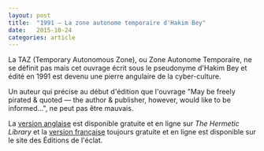 ```yaml
---
layout: post
title:  "1991 — La zone autonome temporaire d'Hakim Bey"
date:   2015-10-24
categories: article
---
```


La TAZ (Temporary Autonomous Zone), ou Zone Autonome Temporaire, ne se définit pas mais cet ouvrage écrit sous le pseudonyme d'Hakim Bey et édité en 1991 est devenu une pierre angulaire de la cyber-culture.

Un auteur qui précise au début d'édition que l'ouvrage "May be freely pirated & quoted — the author & publisher, however, would like to be informed...", ne peut pas être mauvais.

La [version anglaise](http://hermetic.com/bey/taz3.html#labelTAZ) est disponible gratuite et en ligne sur _The Hermetic Library_ et la [version française](http://www.lyber-eclat.net/lyber/taz.html) toujours gratuite et en ligne est disponible sur le site des Éditions de l'éclat.